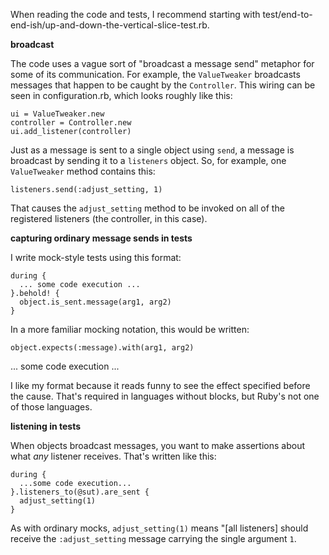When reading the code and tests, I recommend starting with
test/end-to-end-ish/up-and-down-the-vertical-slice-test.rb. 

**broadcast**

The code uses a vague sort of "broadcast a message send"
metaphor for some of its communication. For example, the
`ValueTweaker` broadcasts messages that happen to be caught by
the `Controller`. This wiring can be seen in configuration.rb,
which looks roughly like this:

    ui = ValueTweaker.new
    controller = Controller.new
    ui.add_listener(controller)

Just as a message is sent to a single object using `send`, a
message is broadcast by sending it to a `listeners`
object. So, for example, one `ValueTweaker` method contains
this:

    listeners.send(:adjust_setting, 1)

That causes the `adjust_setting` method to be invoked on all
of the registered listeners (the controller, in this case).

**capturing ordinary message sends in tests**

I write mock-style tests using this format:

    during {
      ... some code execution ...
    }.behold! {
      object.is_sent.message(arg1, arg2)
    }

In a more familiar mocking notation, this would be written:

    object.expects(:message).with(arg1, arg2)
   ... some code execution ...

I like my format because it reads funny to see the effect
specified before the cause. That's required in languages
without blocks, but Ruby's not one of those languages.

**listening in tests**

When objects broadcast messages, you want to make assertions
about what *any* listener receives. That's written like
this:

    during {
      ...some code execution... 
    }.listeners_to(@sut).are_sent {
      adjust_setting(1)
    }

As with ordinary mocks, `adjust_setting(1)` means "[all
listeners] should receive the `:adjust_setting` message
carrying the single argument `1`.

